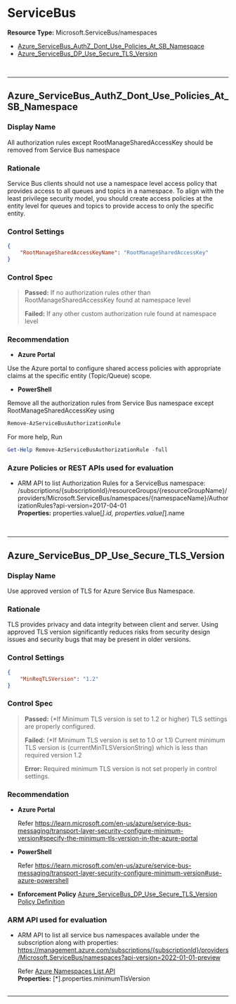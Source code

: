 # ServiceBus

**Resource Type:** Microsoft.ServiceBus/namespaces

<!-- TOC -->

- [Azure_ServiceBus_AuthZ_Dont_Use_Policies_At_SB_Namespace](#azure_servicebus_authz_dont_use_policies_at_sb_namespace)
- [Azure_ServiceBus_DP_Use_Secure_TLS_Version](#azure_servicebus_dp_use_secure_tls_version)

<!-- /TOC -->
<br/>

___ 

## Azure_ServiceBus_AuthZ_Dont_Use_Policies_At_SB_Namespace 

### Display Name 
All authorization rules except RootManageSharedAccessKey should be removed from Service Bus namespace 

### Rationale 
Service Bus clients should not use a namespace level access policy that provides access to all queues and topics in a namespace. To align with the least privilege security model, you should create access policies at the entity level for queues and topics to provide access to only the specific entity. 

### Control Settings 
```json 
{
    "RootManageSharedAccessKeyName": "RootManageSharedAccessKey"
}
 ```  

### Control Spec 

> **Passed:** 
> If no authorization rules other than RootManageSharedAccessKey found at namespace level
> 
> **Failed:** 
> If any other custom authorization rule found at namespace level
> 
### Recommendation 

- **Azure Portal** 

Use the Azure portal to configure shared access policies with appropriate claims at the specific entity (Topic/Queue) scope.     

- **PowerShell** 

Remove all the authorization rules from Service Bus namespace except RootManageSharedAccessKey using 
```powershell
Remove-AzServiceBusAuthorizationRule 
``` 

For more help, Run 
```powershell
Get-Help Remove-AzServiceBusAuthorizationRule -full
``` 

<!--
- **Enforcement Policy** 

	 [![Link to Azure Policy](https://raw.githubusercontent.com/MSFT-Chirag/AzTS-docs/main/Assets/View_Definition.jpg)](https://portal.azure.com/#blade/Microsoft_Azure_Policy/CreatePolicyDefinitionBlade/uri/<policy-raw-link>) 

	 [![Link to Azure Policy](https://raw.githubusercontent.com/MSFT-Chirag/AzTS-docs/main/Assets/Deploy_To_Azure.jpg)](https://portal.azure.com/#blade/Microsoft_Azure_Policy/CreatePolicyDefinitionBlade/uri/<policy-raw-link>) 
-->

### Azure Policies or REST APIs used for evaluation 

- ARM API to list Authorization Rules for a ServiceBus namespace: /subscriptions/{subscriptionId}/resourceGroups/{resourceGroupName}/providers/Microsoft.ServiceBus/namespaces/{namespaceName}/AuthorizationRules?api-version=2017-04-01<br />
**Properties:** properties.value[*].id, properties.value[*].name<br />

<br />

___ 

## Azure_ServiceBus_DP_Use_Secure_TLS_Version

### Display Name
Use approved version of TLS for Azure Service Bus Namespace.

### Rationale
TLS provides privacy and data integrity between client and server. Using approved TLS version significantly reduces risks from security design issues and security bugs that may be present in older versions.

### Control Settings

```json
{
    "MinReqTLSVersion": "1.2"
}
```

### Control Spec

> **Passed:**
> (*If Minimum TLS version is set to 1.2 or higher)
> TLS settings are properly configured.
>
> **Failed:**
> (*If Minimum TLS version is set to 1.0 or 1.1)
> Current minimum TLS version is {currentMinTLSVersionString} which is less than required version 1.2
> 
> **Error:** 
> Required minimum TLS version is not set properly in control settings.
>
### Recommendation

- **Azure Portal**

  Refer https://learn.microsoft.com/en-us/azure/service-bus-messaging/transport-layer-security-configure-minimum-version#specify-the-minimum-tls-version-in-the-azure-portal

- **PowerShell**

  Refer https://learn.microsoft.com/en-us/azure/service-bus-messaging/transport-layer-security-configure-minimum-version#use-azure-powershell

- **Enforcement Policy**
	[Azure_ServiceBus_DP_Use_Secure_TLS_Version Policy Definition](../../Policies/ServiceBus/Azure_ServiceBus_DP_Use_Secure_TLS_Version)
	

### ARM API used for evaluation

- ARM API to list all service bus namespaces available under the subscription along with properties: https://management.azure.com/subscriptions/{subscriptionId}/providers/Microsoft.ServiceBus/namespaces?api-version=2022-01-01-preview

  Refer [Azure Namespaces List API](https://learn.microsoft.com/en-us/rest/api/servicebus/preview/namespaces/list?tabs=HTTP)
  <br />
  **Properties:** [*].properties.minimumTlsVersion
  <br />
  <br />

___
